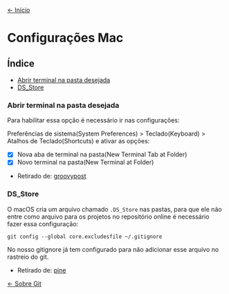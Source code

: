 [<- Início](../README.md)

# Configurações Mac

## Índice
- [Abrir terminal na pasta desejada](#abrir-terminal-na-pasta-desejada)
- [DS_Store](#DS_Store)

### Abrir terminal na pasta desejada

Para habilitar essa opção é necessário ir nas configurações:

Preferências de sistema(System Preferences) > Teclado(Keyboard) > Atalhos de Teclado(Shortcuts) e ativar as opções:
- [x] Nova aba de terminal na pasta(New Terminal Tab at Folder)
- [x] Novo terminal na pasta(New Terminal at Folder)

- Retirado de: [groovypost](https://www.groovypost.com/howto/open-command-window-terminal-window-specific-folder-windows-mac-linux/)

### DS_Store
O macOS cria um arquivo chamado `.DS_Store` nas pastas, para que ele não entre como arquivo para os projetos no repositório online é necessário fazer essa configuração:

```
git config --global core.excludesfile ~/.gitignore
```

No nosso gitignore já tem configurado para não adicionar esse arquivo no rastreio do git.

- Retirado de: [pine](https://pineco.de/snippets/globally-gitignore-the-ds_store-file/)

[<- Sobre Git](./02-sobre-git.md)